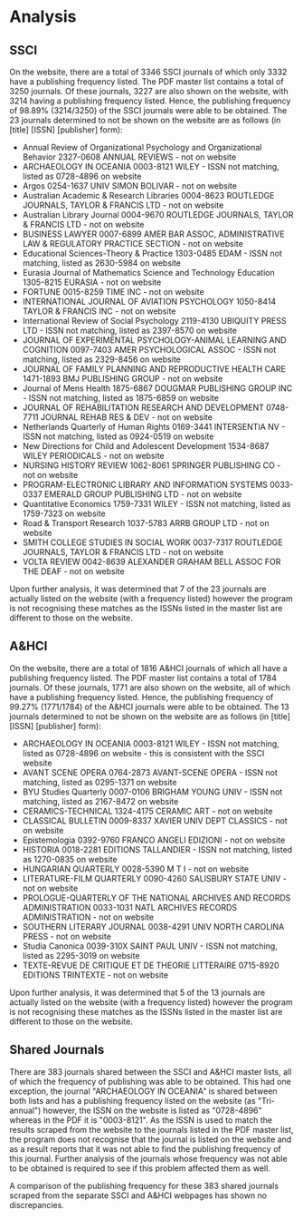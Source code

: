 # Analysis
## SSCI
On the website, there are a total of 3346 SSCI journals of which only 3332 have a publishing frequency listed. The PDF master list contains a total of 3250 journals. Of these journals, 3227 are also shown on the website, with 3214 having a publishing frequency listed. Hence, the publishing frequency of 98.89% (3214/3250) of the SSCI journals were able to be obtained. The 23 journals determined to not be shown on the website are as follows (in [title] [ISSN] [publisher] form):
  * Annual Review of Organizational Psychology and Organizational Behavior 2327-0608 ANNUAL REVIEWS - not on website
  * ARCHAEOLOGY IN OCEANIA 0003-8121 WILEY - ISSN not matching, listed as 0728-4896 on website
  * Argos 0254-1637 UNIV SIMON BOLIVAR - not on website
  * Australian Academic & Research Libraries 0004-8623 ROUTLEDGE JOURNALS, TAYLOR & FRANCIS LTD - not on website
  * Australian Library Journal 0004-9670 ROUTLEDGE JOURNALS, TAYLOR & FRANCIS LTD - not on website
  * BUSINESS LAWYER 0007-6899 AMER BAR ASSOC, ADMINISTRATIVE LAW & REGULATORY PRACTICE SECTION - not on website
  * Educational Sciences-Theory & Practice 1303-0485 EDAM - ISSN not matching, listed as 2630-5984 on website
  * Eurasia Journal of Mathematics Science and Technology Education 1305-8215 EURASIA - not on website
  * FORTUNE 0015-8259 TIME INC - not on website
  * INTERNATIONAL JOURNAL OF AVIATION PSYCHOLOGY 1050-8414 TAYLOR & FRANCIS INC - not on website
  * International Review of Social Psychology 2119-4130 UBIQUITY PRESS LTD - ISSN not matching, listed as 2397-8570 on website
  * JOURNAL OF EXPERIMENTAL PSYCHOLOGY-ANIMAL LEARNING AND COGNITION 0097-7403 AMER PSYCHOLOGICAL ASSOC - ISSN not matching, listed as 2329-8456 on website
  * JOURNAL OF FAMILY PLANNING AND REPRODUCTIVE HEALTH CARE 1471-1893 BMJ PUBLISHING GROUP - not on website
  * Journal of Mens Health 1875-6867 DOUGMAR PUBLISHING GROUP INC - ISSN not matching, listed as 1875-6859 on website
  * JOURNAL OF REHABILITATION RESEARCH AND DEVELOPMENT 0748-7711 JOURNAL REHAB RES & DEV - not on website
  * Netherlands Quarterly of Human Rights 0169-3441 INTERSENTIA NV - ISSN not matching, listed as 0924-0519 on website
  * New Directions for Child and Adolescent Development 1534-8687 WILEY PERIODICALS - not on website
  * NURSING HISTORY REVIEW 1062-8061 SPRINGER PUBLISHING CO - not on website
  * PROGRAM-ELECTRONIC LIBRARY AND INFORMATION SYSTEMS 0033-0337 EMERALD GROUP PUBLISHING LTD - not on website
  * Quantitative Economics 1759-7331 WILEY - ISSN not matching, listed as 1759-7323 on website
  * Road & Transport Research 1037-5783 ARRB GROUP LTD - not on website
  * SMITH COLLEGE STUDIES IN SOCIAL WORK 0037-7317 ROUTLEDGE JOURNALS, TAYLOR & FRANCIS LTD - not on website
  * VOLTA REVIEW 0042-8639 ALEXANDER GRAHAM BELL ASSOC FOR THE DEAF - not on website

Upon further analysis, it was determined that 7 of the 23 journals are actually listed on the website (with a frequency listed) however the program is not recognising these matches as the ISSNs listed in the master list are different to those on the website.


## A&HCI
On the website, there are a total of 1816 A&HCI journals of which all have a publishing frequency listed. The PDF master list contains a total of 1784 journals. Of these journals, 1771 are also shown on the website, all of which have a publishing frequency listed. Hence, the publishing frequency of 99.27% (1771/1784) of the A&HCI journals were able to be obtained. The 13 journals determined to not be shown on the website are as follows (in [title] [ISSN] [publisher] form):
  * ARCHAEOLOGY IN OCEANIA 0003-8121 WILEY - ISSN not matching, listed as 0728-4896 on website - this is consistent with the SSCI website
  * AVANT SCENE OPERA 0764-2873 AVANT-SCENE OPERA - ISSN not matching, listed as 0295-1371 on website
  * BYU Studies Quarterly 0007-0106 BRIGHAM YOUNG UNIV - ISSN not matching, listed as 2167-8472 on website
  * CERAMICS-TECHNICAL 1324-4175 CERAMIC ART - not on website
  * CLASSICAL BULLETIN 0009-8337 XAVIER UNIV DEPT CLASSICS - not on website
  * Epistemologia 0392-9760 FRANCO ANGELI EDIZIONI - not on website
  * HISTORIA 0018-2281 EDITIONS TALLANDIER - ISSN not matching, listed as 1270-0835 on website
  * HUNGARIAN QUARTERLY 0028-5390 M T I - not on website
  * LITERATURE-FILM QUARTERLY 0090-4260 SALISBURY STATE UNIV - not on website
  * PROLOGUE-QUARTERLY OF THE NATIONAL ARCHIVES AND RECORDS ADMINISTRATION 0033-1031 NATL ARCHIVES RECORDS ADMINISTRATION - not on website
  * SOUTHERN LITERARY JOURNAL 0038-4291 UNIV NORTH CAROLINA PRESS - not on website
  * Studia Canonica 0039-310X SAINT PAUL UNIV - ISSN not matching, listed as 2295-3019 on website
  * TEXTE-REVUE DE CRITIQUE ET DE THEORIE LITTERAIRE 0715-8920 EDITIONS TRINTEXTE - not on website

Upon further analysis, it was determined that 5 of the 13 journals are actually listed on the website (with a frequency listed) however the program is not recognising these matches as the ISSNs listed in the master list are different to those on the website.


## Shared Journals
There are 383 journals shared between the SSCI and A&HCI master lists, all of which the frequency of publishing was able to be obtained. This had one exception, the journal "ARCHAEOLOGY IN OCEANIA" is shared between both lists and has a publishing frequency listed on the website (as "Tri-annual") however, the ISSN on the website is listed as "0728-4896" whereas in the PDF it is "0003-8121". As the ISSN is used to match the results scraped from the website to the journals listed in the PDF master list, the program does not recognise that the journal is listed on the website and as a result reports that it was not able to find the publishing frequency of this journal. Further analysis of the journals whose frequency was not able to be obtained is required to see if this problem affected them as well.

A comparison of the publishing frequency for these 383 shared journals scraped from the separate SSCI and A&HCI webpages has shown no discrepancies.
